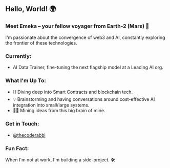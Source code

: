 ## Hello, World! 🌍
### Meet Emeka – your fellow voyager from Earth-2 (Mars) 🚀

I'm passionate about the convergence of web3 and AI, constantly exploring the frontier of these technologies.

### Currently:
- AI Data Trainer, fine-tuning the next flagship model at a Leading AI org.

### What I'm Up To:
- ⛓️ Diving deep into Smart Contracts and blockchain tech.
- 💡 Brainstorming and having conversations around cost-effective AI integration into small/large systems.
- 💆‍♂️ Mining ideas from this big brain of mine.

### Get in Touch:
- [@thecoderabbi](https://x.com/thecoderabbi)

### Fun Fact:
When I'm not at work, I'm building a side-project. 🛠️

